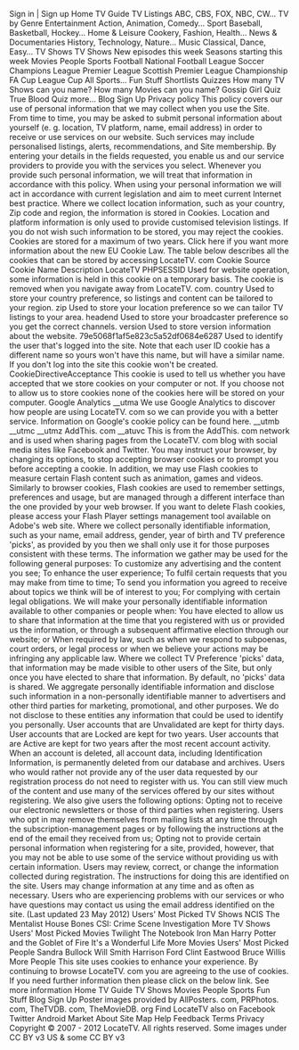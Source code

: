 Sign in | Sign up Home TV Guide TV Listings ABC, CBS, FOX, NBC, CW… TV by Genre Entertainment Action, Animation, Comedy… Sport Baseball, Basketball, Hockey… Home & Leisure Cookery, Fashion, Health… News & Documentaries History, Technology, Nature… Music Classical, Dance, Easy… TV Shows TV Shows New episodes this week Seasons starting this week Movies People Sports Football National Football League Soccer Champions League Premier League Scottish Premier League Championship FA Cup League Cup All Sports… Fun Stuff Shortlists Quizzes How many TV Shows can you name? How many Movies can you name? Gossip Girl Quiz True Blood Quiz more… Blog Sign Up Privacy policy This policy covers our use of personal information that we may collect when you use the Site. From time to time, you may be asked to submit personal information about yourself (e. g. location, TV platform, name, email address) in order to receive or use services on our website. Such services may include personalised listings, alerts, recommendations, and Site membership. By entering your details in the fields requested, you enable us and our service providers to provide you with the services you select. Whenever you provide such personal information, we will treat that information in accordance with this policy. When using your personal information we will act in accordance with current legislation and aim to meet current Internet best practice. Where we collect location information, such as your country, Zip code and region, the information is stored in Cookies. Location and platform information is only used to provide customised television listings. If you do not wish such information to be stored, you may reject the cookies. Cookies are stored for a maximum of two years. Click here if you want more information about the new EU Cookie Law. The table below describes all the cookies that can be stored by accessing LocateTV. com Cookie Source Cookie Name Description LocateTV PHPSESSID Used for website operation, some information is held in this cookie on a temporary basis. The cookie is removed when you navigate away from LocateTV. com. country Used to store your country preference, so listings and content can be tailored to your region. zip Used to store your location preference so we can tailor TV listings to your area. headend Used to store your broadcaster preference so you get the correct channels. version Used to store version information about the website. 79e5068f1af5e823c5a52df0684e6287 Used to identify the user that's logged into the site. Note that each user ID cookie has a different name so yours won't have this name, but will have a similar name. If you don't log into the site this cookie won't be created. CookieDirectiveAcceptance This cookie is used to tell us whether you have accepted that we store cookies on your computer or not. If you choose not to allow us to store cookies none of the cookies here will be stored on your computer. Google Analytics \_\_utma We use Google Analytics to discover how people are using LocateTV. com so we can provide you with a better service. Information on Google's cookie policy can be found here. \_\_utmb \_\_utmc \_\_utmz AddThis. com \_\_atuvc This is from the AddThis. com network and is used when sharing pages from the LocateTV. com blog with social media sites like Facebook and Twitter. You may instruct your browser, by changing its options, to stop accepting browser cookies or to prompt you before accepting a cookie. In addition, we may use Flash cookies to measure certain Flash content such as animation, games and videos. Similarly to browser cookies, Flash cookies are used to remember settings, preferences and usage, but are managed through a different interface than the one provided by your web browser. If you want to delete Flash cookies, please access your Flash Player settings management tool available on Adobe's web site. Where we collect personally identifiable information, such as your name, email address, gender, year of birth and TV preference 'picks', as provided by you then we shall only use it for those purposes consistent with these terms. The information we gather may be used for the following general purposes: To customize any advertising and the content you see; To enhance the user experience; To fulfil certain requests that you may make from time to time; To send you information you agreed to receive about topics we think will be of interest to you; For complying with certain legal obligations. We will make your personally identifiable information available to other companies or people when: You have elected to allow us to share that information at the time that you registered with us or provided us the information, or through a subsequent affirmative election through our website; or When required by law, such as when we respond to subpoenas, court orders, or legal process or when we believe your actions may be infringing any applicable law. Where we collect TV Preference 'picks' data, that information may be made visible to other users of the Site, but only once you have elected to share that information. By default, no 'picks' data is shared. We aggregate personally identifiable information and disclose such information in a non-personally identifiable manner to advertisers and other third parties for marketing, promotional, and other purposes. We do not disclose to these entities any information that could be used to identify you personally. User accounts that are Unvalidated are kept for thirty days. User accounts that are Locked are kept for two years. User accounts that are Active are kept for two years after the most recent account activity. When an account is deleted, all account data, including Identification Information, is permanently deleted from our database and archives. Users who would rather not provide any of the user data requested by our registration process do not need to register with us. You can still view much of the content and use many of the services offered by our sites without registering. We also give users the following options: Opting not to receive our electronic newsletters or those of third parties when registering. Users who opt in may remove themselves from mailing lists at any time through the subscription-management pages or by following the instructions at the end of the email they received from us; Opting not to provide certain personal information when registering for a site, provided, however, that you may not be able to use some of the service without providing us with certain information. Users may review, correct, or change the information collected during registration. The instructions for doing this are identified on the site. Users may change information at any time and as often as necessary. Users who are experiencing problems with our services or who have questions may contact us using the email address identified on the site. (Last updated 23 May 2012) Users' Most Picked TV Shows NCIS The Mentalist House Bones CSI: Crime Scene Investigation More TV Shows Users' Most Picked Movies Twilight The Notebook Iron Man Harry Potter and the Goblet of Fire It's a Wonderful Life More Movies Users' Most Picked People Sandra Bullock Will Smith Harrison Ford Clint Eastwood Bruce Willis More People This site uses cookies to enhance your experience. By continuing to browse LocateTV. com you are agreeing to the use of cookies. If you need further information then please click on the below link. See more information Home TV Guide TV Shows Movies People Sports Fun Stuff Blog Sign Up Poster images provided by AllPosters. com, PRPhotos. com, TheTVDB. com, TheMovieDB. org Find LocateTV also on Facebook Twitter Android Market About Site Map Help Feedback Terms Privacy Copyright © 2007 - 2012 LocateTV. All rights reserved. Some images under CC BY v3 US & some CC BY v3